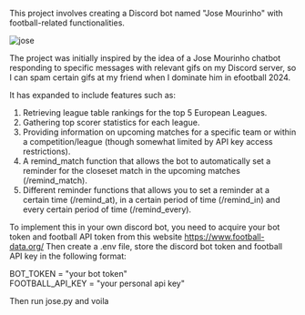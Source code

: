 This project involves creating a Discord bot named "Jose Mourinho" with football-related functionalities. 

![jose](https://github.com/IsThatYouCarl/Jose-Mourinho-discord-bot/assets/90243903/47989d64-7c7b-4bd2-93a0-7b87e0a0d0f9)

The project was initially inspired by the idea of a Jose Mourinho chatbot responding to specific messages with relevant gifs on my Discord server, so I can spam certain gifs at my friend when I dominate him in efootball 2024. 

It has expanded to include features such as:

1. Retrieving league table rankings for the top 5 European Leagues.
2. Gathering top scorer statistics for each league.
3. Providing information on upcoming matches for a specific team or within a competition/league (though somewhat limited by API key access restrictions).
4. A remind_match function that allows the bot to automatically set a reminder for the closeset match in the upcoming matches (/remind_match).
5. Different reminder functions that allows you to set a reminder at a certain time (/remind_at), in a certain period of time (/remind_in) and every certain period of time (/remind_every).  

To implement this in your own discord bot, you need to acquire your bot token and football API token from this website https://www.football-data.org/
Then create a .env file, store the discord bot token and football API key in the following format:

BOT_TOKEN = "your bot token" <br />
FOOTBALL_API_KEY = "your personal api key"

Then run jose.py and voila
